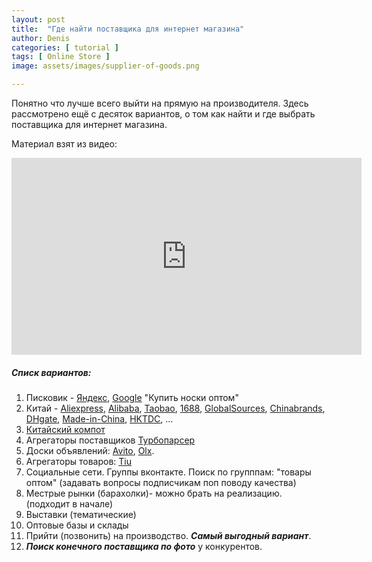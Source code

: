 ```yaml
---
layout: post
title:  "Где найти поставщика для интернет магазина"
author: Denis
categories: [ tutorial ]
tags: [ Online Store ]
image: assets/images/supplier-of-goods.png 

---
```


Понятно что лучше всего выйти на прямую на производителя.  Здесь рассмотрено ещё с десяток вариантов, о том как найти и где выбрать поставщика для интернет магазина. 


Материал взят из видео: 

<div class="video">
<iframe width="560" height="315" src="https://www.youtube.com/embed/S9yWiCD6RUc" frameborder="0" allow="accelerometer; autoplay; encrypted-media; gyroscope; picture-in-picture" allowfullscreen></iframe>
</div>

##### Списк вариантов:

1. Писковик - [Яндекс]( https://yandex.ua/ ), [Google]( https://www.google.com/ ) "Купить носки оптом"
2. Китай - [Aliexpress]( https://Aliexpress.com/ ), [Alibaba]( https://Alibaba.com/ ), [Taobao]( https://Taobao.com/ ), [1688]( https://1688.com/ ), [GlobalSources]( https://GlobalSources.com/ ), [Chinabrands]( https://Chinabrands.com/ ), [DHgate]( https://DHgate.com/ ), [Made-in-China]( https://www.made-in-china.com/ ), [HKTDC]( https://www.hktdc.com/ ), ...
3. [Китайский компот]( https://sinocom.ru/ )
4. Агрегаторы поставщиков [Турбопарсер]( https://turboparser.ru/ )
5. Доски объявлений: [Avito](https://www.avito.ru/), [Olx]( https://www.olx.ua/ ).
6. Агрегаторы товаров: [Tiu](https://tiu.ru/)
7. Социальные сети. Группы вконтакте. Поиск по групппам: "товары оптом" (задавать вопросы подписчикам поп поводу качества)
8. Местрые рынки (барахолки)- можно брать на реализацию. (подходит в начале)
9. Выставки (тематические) 
10. Оптовые базы и склады
11. Прийти (позвонить) на производство. ***Самый выгодный вариант***.
12. ***Поиск конечного поставщика по фото*** у конкурентов.

